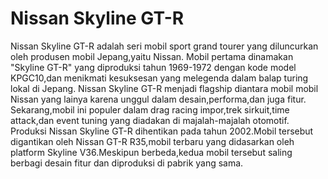# Nissan Skyline GT-R 

Nissan Skyline GT-R adalah seri mobil sport grand tourer yang diluncurkan oleh produsen mobil Jepang,yaitu Nissan.
Mobil pertama dinamakan "Skyline GT-R" yang diproduksi tahun 1969-1972 dengan kode model KPGC10,dan menikmati kesuksesan yang melegenda dalam balap turing lokal di Jepang.
Nissan Skyline GT-R menjadi flagship diantara mobil mobil Nissan yang lainya karena unggul dalam desain,performa,dan juga fitur.
Sekarang,mobil ini populer dalam drag racing impor,trek sirkuit,time attack,dan event tuning yang diadakan di majalah-majalah otomotif.
Produksi Nissan Skyline GT-R dihentikan pada tahun 2002.Mobil tersebut digantikan oleh Nissan GT-R R35,mobil terbaru yang didasarkan oleh platform Skyline V36.Meskipun berbeda,kedua mobil tersebut saling berbagi desain fitur dan diproduksi di pabrik yang sama.



